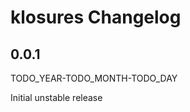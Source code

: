 # klosures Changelog

<!-- markdownlint-disable no-trailing-punctuation -->

## 0.0.1

TODO_YEAR-TODO_MONTH-TODO_DAY

Initial unstable release
